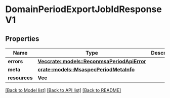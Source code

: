 # DomainPeriodExportJobIdResponseV1

## Properties

Name | Type | Description | Notes
------------ | ------------- | ------------- | -------------
**errors** | [**Vec<crate::models::ReconmsaPeriodApiError>**](reconmsa.APIError.md) |  | 
**meta** | [**crate::models::MsaspecPeriodMetaInfo**](msaspec.MetaInfo.md) |  | 
**resources** | **Vec<String>** |  | 

[[Back to Model list]](../README.md#documentation-for-models) [[Back to API list]](../README.md#documentation-for-api-endpoints) [[Back to README]](../README.md)


